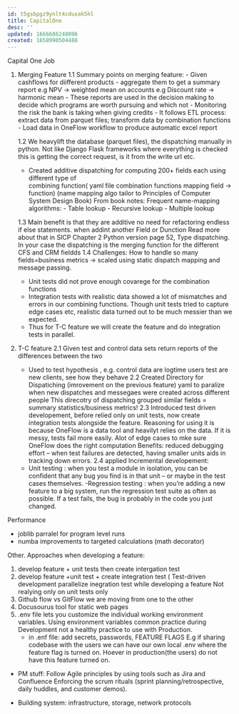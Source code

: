 ```yaml
---
id: t5gsbpgz9ynlt4cduxak5hl
title: CapitalOne
desc: ''
updated: 1666686248096
created: 1658990504488
---
```


Capital One Job

1. Merging Feature
    1.1 Summary points on merging feature:
        - Given cashflows for diifferent products - aggregate them to get a summary report
            e.g NPV -> weighted mean on accounts
            e.g Discount rate -> harmonic mean
            - These reports are used in the decision making to decide which programs are
             worth  pursuing and which not 
            -  Monitoring the risk the bank is taking when giving credits
        - It follows ETL process: extract data from parquet files; transform data by
        combination functions
        - Load data in OneFlow workflow to produce automatic excel report
    
    1.2  We heavylift the database (parquet files), the dispatching manually in python.
            Not like Django Flask frameworks where everything is checked this is getting the correct 
            request, is it from the write url etc. 
     - Created additive dispatching for computing 200+ fields each using different type of   
         combining function( yaml file combination  functions mapping field -> function)    (name mapping algo tailor to Principles of Computer System Design Book)
            From book notes: Frequent name-mapping algorithms:
            - Table lookup
            - Recursive lookup
            - Multiple lookup

    1.3 Main benefit is that they are additive no need for refactoring endless if else statements.
            when addint another Field or Dunction
        Read more about that in SICP Chapter 2 Python version page 52, Type dispatching.
        In your case the dispatching is the merging function for the different CFS and CRM fieldds
    1.4 Challenges: How to handle so many fields=business metrics -> scaled using static 
    dispatch mapping and message passing.
    - Unit tests did not prove enough covarege for the combination functions
    - Integration tests with realistic data showed a lot of mismatches and errors in our combining 
    functions. Though unit tests tried to capture edge cases etc, realistic data turned out to be
     much messier than we expected.
    - Thus for T-C feature we will create the feature and do integration tests in parallel.

2. T-C feature
    2.1 Given  test and control data sets return reports of the differences between the two
    - Used to test hypothesis , e.g. control data are logtime users test are new clients, see how 
    they behave
    2.2 Created  Directory for Dispatiching (imrovement on the previous feature) yaml to paralize   
    when new dispatches and messegaes were created across different people
    This direcotry of dispatching grouped similar fields = summary statistics/business metrics!
    2.3 Introduced test driven developement, before relied only on unit tests, now create integration tests
    alongside the feature. Reasoning for using it is because OneFlow is a data tool and heavilyt relies on the
    data. If it is messy, tests fail more easily. Alot of edge cases to mke sure OneFlow does the right computation
    Benefits: 
    reduced debugging effort – when test failures are detected, having smaller units aids in tracking down errors.
    2.4 applied Incremental developement:
    - Unit testing : when you test a module in isolation, you can be confident that any bug you find is in that unit – or
    maybe in the test cases themselves.
    -Regression testing : when you’re adding a new feature to a big system, run the regression test suite as often as
    possible. If a test fails, the bug is probably in the code you just changed.

Performance

- joblib parralel for program level runs
- numba improvements to targeted calculations (math decorator)


Other.
 Approaches when developing a feature:
1. develop feature + unit tests
    then create intergation test
2. develop feature +unit test + create integration test ( Test-driven development 
    parallelize inegration test while developing a feature
    Not realying only on unit tests only
3. Github flow vs GitFlow we are moving from one to the other
4. Docusourus tool for static web pages
5. .env file lets you customize the individual working environment variables.
    Using environment variables  common practice during Development not a healthy 
    practice to use with Production.
    - in .enf file: add secrets, passwords, FEATURE FLAGS
    E.g if sharing codebase with the users we can have our own local .env where the     
    feature flag is turned on. Hoever in production(the users) do not have this feature
    turned on.


- PM stuff:
Follow Agile principles by using tools such as Jira and Confluence Enforcing the scrum rituals (sprint planning/retrospective, daily huddles, and customer demos). 

- Building system: infrastructure, storage, network protocols